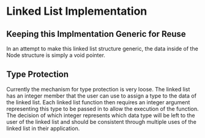 # Linked List Implementation

## Keeping this Implmentation Generic for Reuse

In an attempt to make this linked list structure generic, the data inside of the Node structure is simply a void pointer. 

## Type Protection

Currently the mechanism for type protection is very loose. The linked list has an integer member
that the user can use to assign a type to the data of the linked list.
Each linked list function then requires an integer argument representing this type to be passed in to allow the execution of the function.
The decision of which integer represents which data type will be left to the user of the linked list and should be consistent through multiple uses of the linked list in their application.